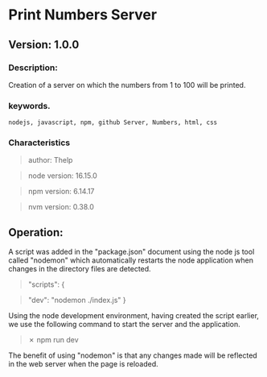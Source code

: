 # Print Numbers Server

## Version: 1.0.0

### Description:
Creation of a server on which the numbers from 1 to 100 will be printed.

### keywords.
    nodejs, javascript, npm, github Server, Numbers, html, css

### Characteristics

> author: Thelp

> node version: 16.15.0

> npm version: 6.14.17

> nvm version: 0.38.0
## Operation: 

A script was added in the "package.json" document using the node js tool called "nodemon" which automatically restarts the node application when changes in the directory files are detected.

>"scripts": {

>  "dev": "nodemon ./index.js" }

Using the node development environment, having created the script earlier, we use the following command to start the server and the application.

>✗ npm run dev

The benefit of using "nodemon" is that any changes made will be reflected in the web server when the page is reloaded.

